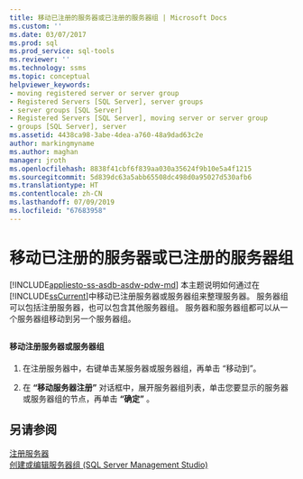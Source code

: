 ```yaml
---
title: 移动已注册的服务器或已注册的服务器组 | Microsoft Docs
ms.custom: ''
ms.date: 03/07/2017
ms.prod: sql
ms.prod_service: sql-tools
ms.reviewer: ''
ms.technology: ssms
ms.topic: conceptual
helpviewer_keywords:
- moving registered server or server group
- Registered Servers [SQL Server], server groups
- server groups [SQL Server]
- Registered Servers [SQL Server], moving server or server group
- groups [SQL Server], server
ms.assetid: 4438ca98-3abe-4dea-a760-48a9dad63c2e
author: markingmyname
ms.author: maghan
manager: jroth
ms.openlocfilehash: 8838f41cbf6f839aa030a35624f9b10e5a4f1215
ms.sourcegitcommit: 5d839dc63a5abb65508dc498d0a95027d530afb6
ms.translationtype: HT
ms.contentlocale: zh-CN
ms.lasthandoff: 07/09/2019
ms.locfileid: "67683958"
---
```

# <a name="move-a-registered-server-or-registered-server-group"></a>移动已注册的服务器或已注册的服务器组
[!INCLUDE[appliesto-ss-asdb-asdw-pdw-md](../../includes/appliesto-ss-asdb-asdw-pdw-md.md)]
  本主题说明如何通过在 [!INCLUDE[ssCurrent](../../includes/sscurrent-md.md)]中移动已注册服务器或服务器组来整理服务器。 服务器组可以包括注册服务器，也可以包含其他服务器组。 服务器和服务器组都可以从一个服务器组移动到另一个服务器组。  
  
##  <a name="SSMSProcedure"></a>  
  
#### <a name="to-move-a-registered-server-or-server-group"></a>移动注册服务器或服务器组  
  
1.  在注册服务器中，右键单击某服务器或服务器组，再单击  “移动到”。  
  
2.  在 **“移动服务器注册”** 对话框中，展开服务器组列表，单击您要显示的服务器或服务器组的节点，再单击 **“确定”** 。  
  
## <a name="see-also"></a>另请参阅  
 [注册服务器](../../tools/sql-server-management-studio/register-servers.md)   
 [创建或编辑服务器组 (SQL Server Management Studio)](../../tools/sql-server-management-studio/create-or-edit-a-server-group-sql-server-management-studio.md)  
  
  
